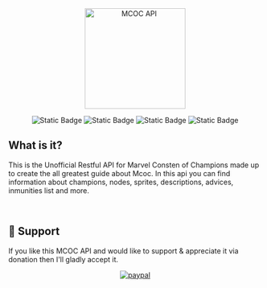 <div align="center">
	<img height="200" src="https://raw.githubusercontent.com/axl72/Unofficial-MCOC-Master-Api-/master/assets/title.png" alt="MCOC API">

![Static Badge](https://img.shields.io/badge/build-passing-brightgreen)
![Static Badge](https://img.shields.io/badge/deploy-passing-brightgreen)
![Static Badge](https://img.shields.io/badge/data-passing-brightgreen)
![Static Badge](https://img.shields.io/badge/license-passing-brightgreen)

<h2 style="text-align: left;">What is it?</h2>
<p style="text-align: left;">
This is the Unofficial Restful API for Marvel Consten of Champions made up to create the all greatest guide about Mcoc. In this api you can find information about champions, nodes, sprites, descriptions, advices, inmunities list and more. 
</p>
<br/>
<h2 style="text-align: left;">💝 Support</h2>
<p style="text-align: left;">
If you like this MCOC API and would like to support & appreciate it via donation then I'll gladly accept it.
	
[![paypal](https://img.shields.io/badge/PayPal-00457C?style=for-the-badge&logo=paypal&logoColor=white)](https://paypal.me/axlbernabel)
</p>
</div>
